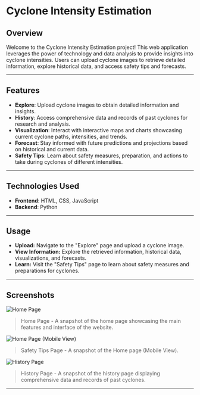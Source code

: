 # Cyclone Intensity Estimation

## Overview
Welcome to the Cyclone Intensity Estimation project! This web application leverages the power of technology and data analysis to provide insights into cyclone intensities. Users can upload cyclone images to retrieve detailed information, explore historical data, and access safety tips and forecasts.

---

## Features
- **Explore**: Upload cyclone images to obtain detailed information and insights.
- **History**: Access comprehensive data and records of past cyclones for research and analysis.
- **Visualization**: Interact with interactive maps and charts showcasing current cyclone paths, intensities, and trends.
- **Forecast**: Stay informed with future predictions and projections based on historical and current data.
- **Safety Tips**: Learn about safety measures, preparation, and actions to take during cyclones of different intensities.

---



## Technologies Used
- **Frontend**: HTML, CSS, JavaScript
- **Backend**: Python

---
## Usage
- **Upload:** Navigate to the "Explore" page and upload a cyclone image.
- **View Information:** Explore the retrieved information, historical data, visualizations, and forecasts.
- **Learn:** Visit the "Safety Tips" page to learn about safety measures and preparations for cyclones.

---

## Screenshots
![Home Page](screenshots/home-page.png)
> Home Page - A snapshot of the home page showcasing the main features and interface of the website.

![Home Page (Mobile View)](screenshots/safety-tips-page.png)
> Safety Tips Page - A snapshot of the Home page (Mobile View).

![History Page](screenshots/history-page.png)
> History Page - A snapshot of the history page displaying comprehensive data and records of past cyclones.



---

